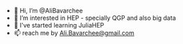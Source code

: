 - 👋 Hi, I’m @AliBavarchee
- 👀 I’m interested in HEP - specially QGP and also big data 
- 🌱 I've started learning JuliaHEP 
- 📫 reach me by Ali.Bavarchee@gmail.com

<!---
AliBavarchee/AliBavarchee is a ✨ special ✨ repository because its `README.md` (this file) appears on your GitHub profile.
You can click the Preview link to take a look at your changes.
--->
